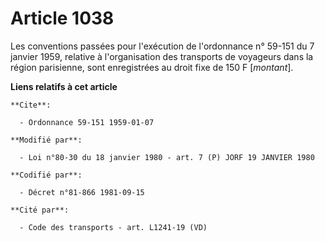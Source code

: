 # Article 1038

Les conventions passées pour l'exécution de l'ordonnance n° 59-151 du 7 janvier 1959, relative à l'organisation des
transports de voyageurs dans la région parisienne, sont enregistrées au droit fixe de 150 F [*montant*].

**Liens relatifs à cet article**

	**Cite**:

	  - Ordonnance 59-151 1959-01-07

	**Modifié par**:

	  - Loi n°80-30 du 18 janvier 1980 - art. 7 (P) JORF 19 JANVIER 1980

	**Codifié par**:

	  - Décret n°81-866 1981-09-15

	**Cité par**:

	  - Code des transports - art. L1241-19 (VD)
